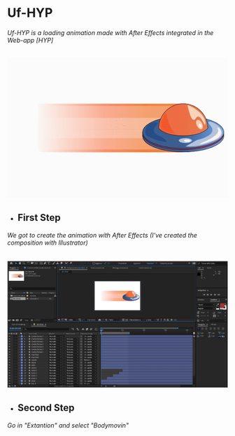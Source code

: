 # Uf-HYP
###### Uf-HYP is a loading animation made with After Effects integrated in the Web-app [HYP]
![animation](https://github.com/mrhate8/Uf-HYP/blob/master/ufo-blind.gif)



- ## First Step
###### We got to create the animation with After Effects (I've created the composition with Illustrator)

![step1](https://github.com/mrhate8/Uf-HYP/blob/master/img/img1.jpg)

- ## Second Step
###### Go in "Extantion" and select "Bodymovin"
###### 


